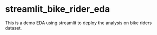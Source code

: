 # streamlit_bike_rider_eda
This is a demo EDA using streamlit to deploy the analysis on bike riders dataset.
